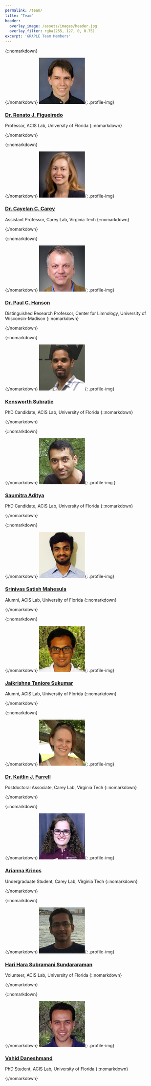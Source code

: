 ```yaml
---
permalink: /team/
title: "Team"
header:
  overlay_image: /assets/images/header.jpg
  overlay_filter: rgba(255, 127, 0, 0.75)
excerpt: 'GRAPLE Team Members'
---
```


{::nomarkdown}<div class="one-half">{:/nomarkdown}
![Renato J. Figueiredo](../assets/images/renato.jpg){: .profile-img}
### [Dr. Renato J. Figueiredo <i class="fa fa-link"></i>](https://www.acis.ufl.edu/people/renatof)

Professor, ACIS Lab, University of Florida
{::nomarkdown}</div>{:/nomarkdown}

{::nomarkdown}<div class="one-half">{:/nomarkdown}
![Cayelan C. Carey](../assets/images/cayelan.jpg){: .profile-img}
### [Dr. Cayelan C. Carey <i class="fa fa-link"></i>](http://www.carey.biol.vt.edu/)

Assistant Professor, Carey Lab, Virginia Tech
{::nomarkdown}</div>{:/nomarkdown}

{::nomarkdown}<div class="one-half clear-both">{:/nomarkdown}
![Paul C. Hanson](../assets/images/paul.jpg){: .profile-img}
### [Dr. Paul C. Hanson <i class="fa fa-link"></i>](http://hanson.limnology.wisc.edu/)

Distinguished Research Professor, Center for Limnology, University of Wisconsin-Madison
{::nomarkdown}</div>{:/nomarkdown}

{::nomarkdown}<div class="one-half">{:/nomarkdown}
![Kensworth Subratie](../assets/images/ken.jpg){: .profile-img}
### [Kensworth Subratie <i class="fa fa-link"></i>](https://www.acis.ufl.edu/people/kcratie)

PhD Candidate, ACIS Lab, University of Florida
{::nomarkdown}</div>{:/nomarkdown}

{::nomarkdown}<div class="one-half clear-both">{:/nomarkdown}
![Saumitra Aditya](../assets/images/saumitra.jpg){: .profile-img }
### [Saumitra Aditya <i class="fa fa-link"></i>](https://www.acis.ufl.edu/people/saumitraaditya)

PhD Candidate, ACIS Lab, University of Florida
{::nomarkdown}</div>{:/nomarkdown}

{::nomarkdown}<div class="one-half">{:/nomarkdown}
![Srinivas Satish Mahesula](../assets/images/satish.jpg){: .profile-img}
### [Srinivas Satish Mahesula <i class="fa fa-link"></i>](https://github.com/smahesul)

Alumni, ACIS Lab, University of Florida
{::nomarkdown}</div>{:/nomarkdown}

{::nomarkdown}<div class="one-half clear-both">{:/nomarkdown}
![Jaikrishna Tanjore Sukumar](../assets/images/jaikrishna.jpg){: .profile-img}
### [Jaikrishna Tanjore Sukumar <i class="fa fa-link"></i>](https://www.acis.ufl.edu/people/jaikrishna)

Alumni, ACIS Lab, University of Florida
{::nomarkdown}</div>{:/nomarkdown}

{::nomarkdown}<div class="one-half">{:/nomarkdown}
![Kaitlin J. Farrell](../assets/images/kait.jpg){: .profile-img}
### [Dr. Kaitlin J. Farrell <i class="fa fa-link"></i>](http://kaitlinjfarrell.weebly.com/)

Postdoctoral Associate, Carey Lab, Virginia Tech
{::nomarkdown}</div>{:/nomarkdown}

{::nomarkdown}<div class="one-half clear-both">{:/nomarkdown}
![Arianna Krinos](../assets/images/arianna.jpg){: .profile-img}
### [Arianna Krinos <i class="fa fa-link"></i>](https://github.com/akrinos)

Undergraduate Student, Carey Lab, Virginia Tech
{::nomarkdown}</div>{:/nomarkdown}

{::nomarkdown}<div class="one-half">{:/nomarkdown}
![Hari Hara Subramani Sundararaman](../assets/images/hari.jpg){: .profile-img}
### [Hari Hara Subramani Sundararaman <i class="fa fa-link"></i>](https://github.com/itshari)

Volunteer, ACIS Lab, University of Florida
{::nomarkdown}</div>{:/nomarkdown}

{::nomarkdown}<div class="one-half clear-both">{:/nomarkdown}
![Vahid Daneshmand](../assets/images/vahid.jpg){: .profile-img}
### [Vahid Daneshmand <i class="fa fa-link"></i>](https://www.acis.ufl.edu/people/vdaneshmand)

PhD Student, ACIS Lab, University of Florida
{::nomarkdown}</div>{:/nomarkdown}
